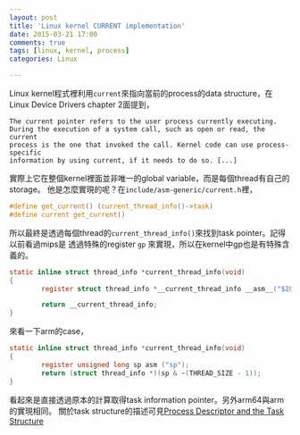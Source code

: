 ```yaml
---
layout: post
title: 'Linux kernel CURRENT implementation'
date: 2015-03-21 17:00
comments: true
tags: [linux, kernel, process]
categories: Linux

---
```


Linux kernel程式裡利用`current`來指向當前的process的data structure，在
Linux Device Drivers chapter 2面提到，

~~~
The current pointer refers to the user process currently executing.
During the execution of a system call, such as open or read, the current
process is the one that invoked the call. Kernel code can use process-specific
information by using current, if it needs to do so. [...]
~~~

實際上它在整個kernel裡面並非唯一的global variable，而是每個thread有自己的storage。
他是怎麼實現的呢？在`include/asm-generic/current.h`裡，

~~~ c
#define get_current() (current_thread_info()->task)
#define current get_current()
~~~

所以最終是透過每個thread的`current_thread_info()`來找到task pointer。記得以前看過mips是
透過特殊的register `gp` 來實現，所以在kernel中gp也是有特殊含義的。

~~~ c
static inline struct thread_info *current_thread_info(void)
{
        register struct thread_info *__current_thread_info __asm__("$28");

        return __current_thread_info;
}

~~~

來看一下arm的case，

~~~ c
static inline struct thread_info *current_thread_info(void)
{
        register unsigned long sp asm ("sp");
        return (struct thread_info *)(sp & ~(THREAD_SIZE - 1));
}
~~~

看起來是直接透過原本的計算取得task information pointer。另外arm64與arm的實現相同。
關於task structure的描述可見[Process Descriptor and the Task Structure](http://www.makelinux.net/books/lkd2/ch03lev1sec1)



